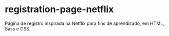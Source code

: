 # registration-page-netflix
 Página de registro inspirada na Netflix para fins de aprendizado, em HTML, Sass e CSS.
